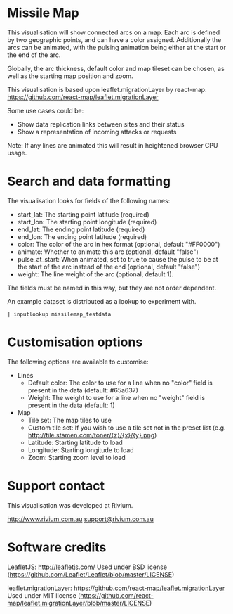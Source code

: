 # Missile Map

This visualisation will show connected arcs on a map. Each arc is defined by two geographic points, and can have a color assigned. Additionally the arcs can be animated, with the pulsing animation being either at the start or the end of the arc.

Globally, the arc thickness, default color and map tileset can be chosen, as well as the starting map position and zoom.

This visualisation is based upon leaflet.migrationLayer by react-map: https://github.com/react-map/leaflet.migrationLayer

Some use cases could be:

 * Show data replication links between sites and their status
 * Show a representation of incoming attacks or requests

 Note: If any lines are animated this will result in heightened browser CPU usage.

# Search and data formatting

The visualisation looks for fields of the following names:

  * start_lat: The starting point latitude (required)
  * start_lon: The starting point longitude (required)
  * end_lat: The ending point latitude (required)
  * end_lon: The ending point latitude (required)
  * color: The color of the arc in hex format (optional, default "#FF0000")
  * animate: Whether to animate this arc (optional, default "false")
  * pulse_at_start: When animated, set to true to cause the pulse to be at the start of the arc instead of the end (optional, default "false")
  * weight: The line weight of the arc (optional, default 1).

 The fields must be named in this way, but they are not order dependent.

 An example dataset is distributed as a lookup to experiment with.

 ```
 | inputlookup missilemap_testdata
 ```

 # Customisation options

The following options are available to customise:

 * Lines
 	* Default color: The color to use for a line when no "color" field is present in the data (default: #65a637)
 	* Weight: The weight to use for a line when no "weight" field is present in the data (default: 1)
 * Map
 	* Tile set: The map tiles to use
 	* Custom tile set: If you wish to use a tile set not in the preset list (e.g. http://tile.stamen.com/toner/{z}/{x}/{y}.png)
 	* Latitude: Starting latitude to load
 	* Longitude: Starting longitude to load
 	* Zoom: Starting zoom level to load

# Support contact

This visualisation was developed at Rivium.

http://www.rivium.com.au
support@rivium.com.au

# Software credits

LeafletJS: http://leafletjs.com/
Used under BSD license (https://github.com/Leaflet/Leaflet/blob/master/LICENSE)

leaflet.migrationLayer: https://github.com/react-map/leaflet.migrationLayer
Used under MIT license (https://github.com/react-map/leaflet.migrationLayer/blob/master/LICENSE)
